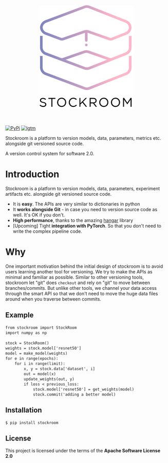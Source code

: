 <div align="center">
  <img src="docs/img/logo_with_text.png" width="296" height="323">
  <br><br><br>
</div>


[![PyPi](https://img.shields.io/pypi/v/stockroom?style=for-the-badge)](https://pypi.python.org/pypi/stockroom)
[![lgtm](https://img.shields.io/lgtm/grade/python/github/tensorwerk/stockroom?style=for-the-badge)](https://lgtm.com/projects/g/tensorwerk/stockroom/)

Stockroom is a platform to version models, data, parameters, metrics etc. alongside git
versioned source code.

A version control system for software 2.0.

# Introduction
Stockroom is a platform to version models, data, parameters, experiment artifacts etc. alongside git
versioned source code.

- It is **easy**. The APIs are very similar to dictionaries in python
- It **works alongside Git** - in case you need to version source code as well. It's OK if you don't.
- **High performance**, thanks to the amazing [hangar](https://github.com/tensorwerk/hangar-py) library
- [Upcoming] Tight **integration with PyTorch**. So that you don't need to write the complex pipeline code.  

# Why
One important motivation behind the initial design of stockroom is to avoid users
learning another tool for versioning. We try to make the APIs as minimal and familiar
as possible. Similar to other versioning tools, stockroom let "git" does ``checkout``
and rely on "git" to move between branches/commits. But unlike other tools, we channel
your data access through the smart API so that we don't need to move the huge data files
around when you traverse between commits.   



## Example
    from stockroom import StockRoom
    import numpy as np

    stock = StockRoom()
    weights = stock.model['resnet50']
    model = make_model(weights)
    for e in range(epochs):
        for i in range(limit):
            x, y = stock.data['dataset', i]
            out = model(x)
            update_weights(out, y)
            if loss < previous_loss:
                stock.model['resnet50'] = get_weights(model)
                stock.commit('adding a better model)


## Installation

```console
$ pip install stockroom
```

## License

This project is licensed under the terms of the **Apache Software License 2.0**
